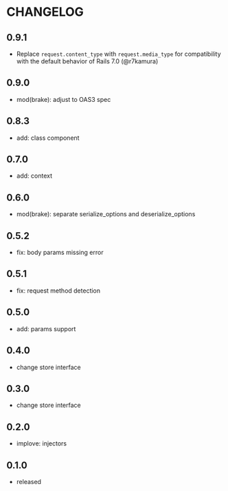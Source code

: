 # CHANGELOG

## 0.9.1

- Replace `request.content_type` with `request.media_type` for compatibility with the default behavior of Rails 7.0 (@r7kamura)

## 0.9.0

- mod(brake): adjust to OAS3 spec

## 0.8.3

- add: class component

## 0.7.0

- add: context

## 0.6.0

- mod(brake): separate serialize_options and deserialize_options

## 0.5.2

- fix: body params missing error

## 0.5.1

- fix: request method detection

## 0.5.0

- add: params support

## 0.4.0

- change store interface

## 0.3.0

- change store interface

## 0.2.0

- implove: injectors

## 0.1.0

- released
